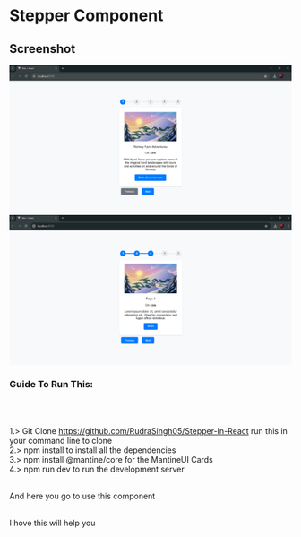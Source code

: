 # Stepper Component

<h2>Screenshot</h2>
<img src='/public/Page1.png'>
<img src='/public/Page2.png'>

<h3>Guide To Run This:</h3><br><br>

1.> Git Clone https://github.com/RudraSingh05/Stepper-In-React run this in your command line to clone<br>
2.> npm install to install all the dependencies<br>
3.> npm install @mantine/core for the MantineUI Cards<br>
4.> npm run dev to run the development server<br><br>


And here you go to use this component<br><br>


I hove this will help you